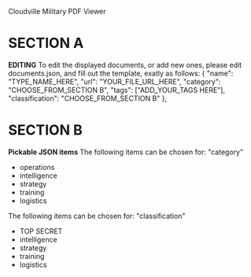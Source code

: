 Cloudville Military PDF Viewer

# SECTION A
**EDITING**
To edit the displayed documents, or add new ones, please edit documents.json, and fill out the template, exatly as follows:
{
    "name": "TYPE_NAME_HERE",
    "url": "YOUR_FILE_URL_HERE",
    "category": "CHOOSE_FROM_SECTION B",
    "tags": ["ADD_YOUR_TAGS HERE"],
    "classification": "CHOOSE_FROM_SECTION B"
  },


  # SECTION B

  **Pickable JSON items**
  The following items can be chosen for: "category"
  * operations
  * intelligence
  * strategy
  * training
  * logistics

  The following items can be chosen for: "classification"
  * TOP SECRET
  * intelligence
  * strategy
  * training
  * logistics
